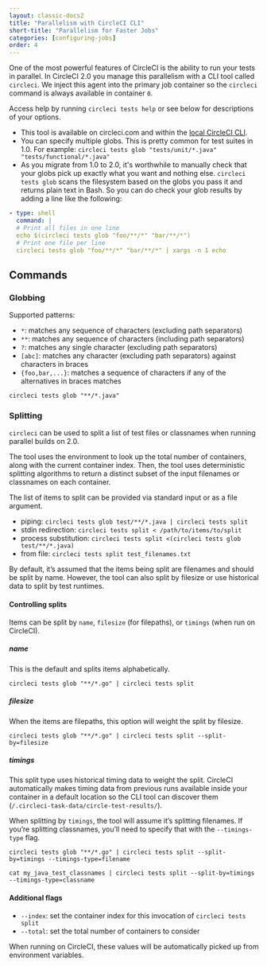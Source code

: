 ```yaml
---
layout: classic-docs2
title: "Parallelism with CircleCI CLI"
short-title: "Parallelism for Faster Jobs"
categories: [configuring-jobs]
order: 4
---
```


One of the most powerful features of CircleCI is the ability to run your tests in parallel. In CircleCI 2.0 you manage this parallelism with a CLI tool called `circleci`. We inject this agent into the primary job container so the `circleci` command is always available in container `0`.

Access help by running `circleci tests help` or see below for descriptions of your options.

- This tool is available on circleci.com and within the [local CircleCI CLI](/docs/2.0/local-jobs/).
- You can specify multiple globs.  This is pretty common for test suites in 1.0.  For example: `circleci tests glob "tests/unit/*.java" "tests/functional/*.java"`
- As you migrate from 1.0 to 2.0, it's worthwhile to manually check that your globs pick up exactly what you want and nothing else.  `circleci tests glob` scans the filesystem based on the globs you pass it and returns plain text in Bash.  So you can do check your glob results by adding a line like the following:

```YAML
- type: shell
  command: |
  # Print all files in one line
  echo $(circleci tests glob "foo/**/*" "bar/**/*")
  # Print one file per line
  circleci tests glob "foo/**/*" "bar/**/*" | xargs -n 1 echo
```

## Commands

### Globbing

Supported patterns:

- `*`: matches any sequence of characters (excluding path separators)
- `**`: matches any sequence of characters (including path separators)
- `?`: matches any single character (excluding path separators)
- `[abc]`: matches any character (excluding path separators) against characters in braces
- `{foo,bar,...}`: matches a sequence of characters if any of the alternatives in braces matches

`circleci tests glob "**/*.java"`

### Splitting

`circleci` can be used to split a list of test files or classnames when running parallel builds on 2.0.

The tool uses the environment to look up the total number of containers, along with the current container index. Then, the tool uses deterministic splitting algorithms to return a distinct subset of the input filenames or classnames on each container.

The list of items to split can be provided via standard input or as a file argument.

- piping: `circleci tests glob test/**/*.java | circleci tests split`
- stdin redirection: `circleci tests split < /path/to/items/to/split`
- process substitution: `circleci tests split <(circleci tests glob test/**/*.java)`
- from file: `circleci tests split test_filenames.txt`

By default, it’s assumed that the items being split are filenames and should be split by name. However, the tool can also split by filesize or use historical data to split by test runtimes.

#### Controlling splits
Items can be split by `name`, `filesize` (for filepaths), or `timings` (when run on CircleCI).

##### **name**
This is the default and splits items alphabetically.

`circleci tests glob "**/*.go" | circleci tests split`

##### **filesize**
When the items are filepaths, this option will weight the split by filesize.

`circleci tests glob "**/*.go" | circleci tests split --split-by=filesize`

##### **timings**
This split type uses historical timing data to weight the split. CircleCI automatically makes timing data from previous runs available inside your container in a default location so the CLI tool can discover them (`/.circleci-task-data/circle-test-results/`).

When splitting by `timings`, the tool will assume it’s splitting filenames. If you’re splitting classnames, you’ll need to specify that with the `--timings-type` flag.

`circleci tests glob "**/*.go" | circleci tests split --split-by=timings --timings-type=filename`

`cat my_java_test_classnames | circleci tests split --split-by=timings --timings-type=classname`

#### Additional flags
- `--index`: set the container index for this invocation of `circleci tests split`
- `--total`: set the total number of containers to consider

When running on CircleCI, these values will be automatically picked up from environment variables.
